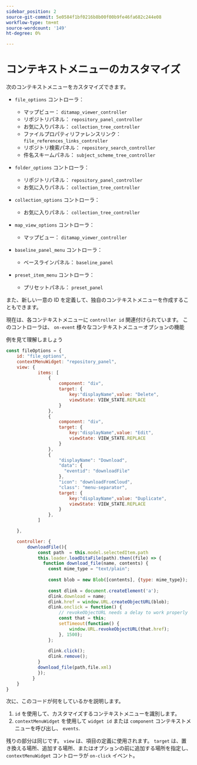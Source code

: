 ```yaml
---
sidebar_position: 2
source-git-commit: 5e0584f1bf0216b8b00f00b9fe46fa682c244e08
workflow-type: tm+mt
source-wordcount: '149'
ht-degree: 0%

---
```



# コンテキストメニューのカスタマイズ

次のコンテキストメニューをカスタマイズできます。

- `file_options`
コントローラ：
   - マップビュー： `ditamap_viewer_controller`
   - リポジトリパネル： `repository_panel_controller`
   - お気に入りパネル： `collection_tree_controller`
   - ファイルプロパティリファレンスリンク： `file_references_links_controller`
   - リポジトリ検索パネル： `repository_search_controller`
   - 件名スキームパネル： `subject_scheme_tree_controller`

- `folder_options`
コントローラ：
   - リポジトリパネル： `repository_panel_controller`
   - お気に入りパネル： `collection_tree_controller`

- `collection_options`
コントローラ：
   - お気に入りパネル： `collection_tree_controller`

- `map_view_options`
コントローラ：
   - マップビュー： `ditamap_viewer_controller`

- `baseline_panel_menu`
コントローラ：
   - ベースラインパネル： `baseline_panel`

- `preset_item_menu`
コントローラ：
   - プリセットパネル： `preset_panel`

また、新しい一意の ID を定義して、独自のコンテキストメニューを作成することもできます。

現在は、各コンテキストメニューに `controller id` 関連付けられています。 このコントローラは、 `on-event` 様々なコンテキストメニューオプションの機能

例を見て理解しましょう

```js title=customise_context_menu.js"
const fileOptions = {
    id: "file_options",
    contextMenuWidget: "repository_panel",
    view: {
            items: [
                {
                    component: "div",
                    target: {
                        key:"displayName",value: "Delete",                    
                        viewState: VIEW_STATE.REPLACE
                    }
                },
                {
                    component: "div",
                    target: {
                        key:"displayName",value: "Edit",                    
                        viewState: VIEW_STATE.REPLACE
                    }
                },
                {
                    "displayName": "Download",
                    "data": {
                      "eventid": "downloadFile"
                    },
                    "icon": "downloadFromCloud",
                    "class": "menu-separator",         
                    target: {
                        key:"displayName",value: "Duplicate",                    
                        viewState: VIEW_STATE.REPLACE
                    }
                },
            ]

    },

    controller: {
        downloadFile(){
            const path  = this.model.selectedItem.path
            this.loader.loadDitaFile(path).then((file) => {
              function download_file(name, contents) {
                const mime_type = "text/plain";
        
                const blob = new Blob([contents], {type: mime_type});
        
                const dlink = document.createElement('a');
                dlink.download = name;
                dlink.href = window.URL.createObjectURL(blob);
                dlink.onclick = function() {
                    // revokeObjectURL needs a delay to work properly
                    const that = this;
                    setTimeout(function() {
                        window.URL.revokeObjectURL(that.href);
                    }, 1500);
                };
        
                dlink.click();
                dlink.remove();
            }
            download_file(path,file.xml)
            });
          }
    }
}
```

次に、このコードが何をしているかを説明します。

1. `id` を使用して、カスタマイズするコンテキストメニューを識別します。
2. `contextMenuWidget` を使用して `widget id` または `component` コンテキストメニューを呼び出し、 `events`.

残りの部分は同じです。 `view` は、項目の定義に使用されます。 `target` は、置き換える場所、追加する場所、またはオプションの前に追加する場所を指定し、 `contextMenuWidget` コントローラが `on-click` イベント。
